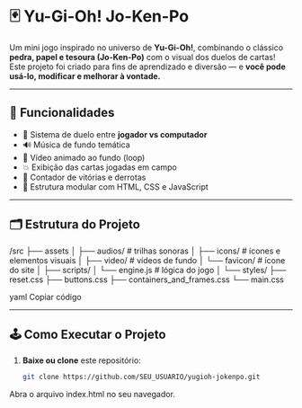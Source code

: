 # 🃏 Yu-Gi-Oh! Jo-Ken-Po

Um mini jogo inspirado no universo de **Yu-Gi-Oh!**, combinando o clássico **pedra, papel e tesoura (Jo-Ken-Po)** com o visual dos duelos de cartas!  
Este projeto foi criado para fins de aprendizado e diversão — e **você pode usá-lo, modificar e melhorar à vontade.**

---

## 🚀 Funcionalidades

- 🎴 Sistema de duelo entre **jogador vs computador**  
- 🔊 Música de fundo temática  
- 🎥 Vídeo animado ao fundo (loop)  
- 💥 Exibição das cartas jogadas em campo  
- 🧮 Contador de vitórias e derrotas  
- 🧩 Estrutura modular com HTML, CSS e JavaScript

---

## 🗂️ Estrutura do Projeto

/src
├── assets
│ ├── audios/ # trilhas sonoras
│ ├── icons/ # ícones e elementos visuais
│ ├── video/ # vídeos de fundo
│ └── favicon/ # ícone do site
│
├── scripts/
│ └── engine.js # lógica do jogo
│
└── styles/
├── reset.css
├── buttons.css
├── containers_and_frames.css
└── main.css

yaml
Copiar código

---

## 🕹️ Como Executar o Projeto

1. **Baixe ou clone** este repositório:
   ```bash
   git clone https://github.com/SEU_USUARIO/yugioh-jokenpo.git
Abra o arquivo index.html no seu navegador.
